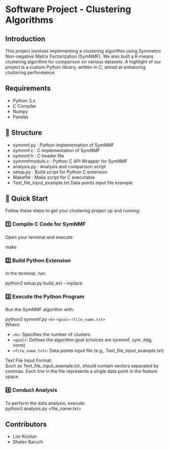 # Software Project - Clustering Algorithms

## Introduction
This project involves implementing a clustering algorithm using Symmetric Non-negative Matrix Factorization (SymNMF). We also built a K-means clustering algorithm for comparison on various datasets. A highlight of our project is a custom Python library, written in C, aimed at enhancing clustering performance.

## Requirements
- Python 3.x
- C Compiler
- Numpy
- Pandas

## 📂 Structure
- symnmf.py : Python implementation of SymNMF  
- symnmf.c : C implementation of SymNMF  
- symnmf.h : C header file  
- symnmfmodule.c : Python C API Wrapper for SymNMF  
- analysis.py : Analysis and comparison script  
- setup.py : Build script for Python C extension  
- Makefile : Make script for C executable  
- Text_file_input_example.txt Data points input file example

## 🚀 Quick Start

Follow these steps to get your clustering project up and running:

### 1️⃣ Compile C Code for SymNMF
Open your terminal and execute: 
  
make


### 2️⃣ Build Python Extension
In the terminal, run:    
  
python3 setup.py build_ext --inplace

### 3️⃣ Execute the Python Program
Run the SymNMF algorithm with:  

python3 symnmf.py `<k>` `<goal>` `<file_name.txt>`  
Where:
- `<k>`: Specifies the number of clusters
- `<goal>`: Defines the algorithm goal (choices are symnmf, sym, ddg, norm)
- `<file_name.txt>`: Data points input file (e.g., Text_file_input_example.txt)

Text File Input Format:  
Such as Text_file_input_example.txt, should contain vectors separated by commas. Each line in the file represents a single data point in the feature space.  

### 4️⃣ Conduct Analysis
To perform the data analysis, execute:  
python3 analysis.py <k> <file_name.txt>



## Contributors
- Lior Kovtun
- Shalev Baruch

